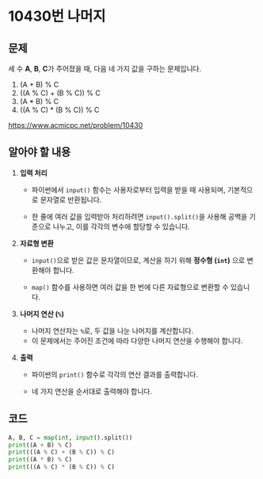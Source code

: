 # 10430번 나머지
## 문제
세 수 **A**, **B**, **C**가 주어졌을 때, 다음 네 가지 값을 구하는 문제입니다.
1. (A + B) % C
2. ((A % C) + (B % C)) % C
3. (A * B) % C
4. ((A % C) * (B % C)) % C

https://www.acmicpc.net/problem/10430

## 알아야 할 내용
1. **입력 처리**
   - 파이썬에서 `input()` 함수는 사용자로부터 입력을 받을 때 사용되며, 기본적으로 문자열로 반환됩니다.
   
   - 한 줄에 여러 값을 입력받아 처리하려면 `input().split()`을 사용해 공백을 기준으로 나누고, 이를 각각의 변수에 할당할 수 있습니다.

2. **자료형 변환**
   - `input()`으로 받은 값은 문자열이므로, 계산을 하기 위해 **정수형 (`int`)** 으로 변환해야 합니다.
   
   - `map()` 함수를 사용하면 여러 값을 한 번에 다른 자료형으로 변환할 수 있습니다.

3. **나머지 연산 (`%`)**
   - 나머지 연산자는 `%`로, 두 값을 나눈 나머지를 계산합니다.
   - 이 문제에서는 주어진 조건에 따라 다양한 나머지 연산을 수행해야 합니다.

4. **출력**
   - 파이썬의 `print()` 함수로 각각의 연산 결과를 출력합니다.
   
   - 네 가지 연산을 순서대로 출력해야 합니다.

## 코드
```python
A, B, C = map(int, input().split())
print((A + B) % C)
print(((A % C) + (B % C)) % C)
print((A * B) % C)
print(((A % C) * (B % C)) % C)
```

